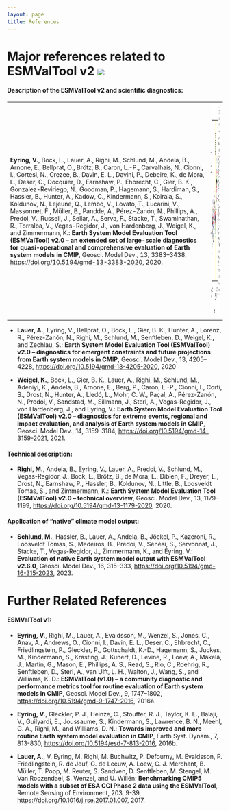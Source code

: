 ```yaml
---
layout: page
title: References
---
```


# Major references related to ESMValTool v2 <img src="https://github.com/ESMValGroup/ESMValTool-website/blob/main/assets/img/EVA-logo.png" width="50">

#### Description of the ESMValTool v2 and scientific diagnostics:

|  |  |
| ------ | ----------- |
|**Eyring, V.**, Bock, L., Lauer, A., Righi, M., Schlund, M., Andela, B., Arnone, E., Bellprat, O., Brötz, B., Caron, L.-P., Carvalhais, N., Cionni, I., Cortesi, N., Crezee, B., Davin, E. L., Davini, P., Debeire, K., de Mora, L., Deser, C., Docquier, D., Earnshaw, P., Ehbrecht, C., Gier, B. K., Gonzalez-Reviriego, N., Goodman, P., Hagemann, S., Hardiman, S., Hassler, B., Hunter, A., Kadow, C., Kindermann, S., Koirala, S., Koldunov, N., Lejeune, Q., Lembo, V., Lovato, T., Lucarini, V., Massonnet, F., Müller, B., Pandde, A., Pérez-Zanón, N., Phillips, A., Predoi, V., Russell, J., Sellar, A., Serva, F., Stacke, T., Swaminathan, R., Torralba, V., Vegas-Regidor, J., von Hardenberg, J., Weigel, K., and Zimmermann, K.: **Earth System Model Evaluation Tool (ESMValTool) v2.0 – an extended set of large-scale diagnostics for quasi-operational and comprehensive evaluation of Earth system models in CMIP**, Geosci. Model Dev., 13, 3383–3438, https://doi.org/10.5194/gmd-13-3383-2020, 2020. | <img src="https://github.com/ESMValGroup/ESMValTool-website/blob/improving_references/assets/img/Eyring_2020_gmd-13-3383-2020-avatar.png" width="500" height="500"> |

+ **Lauer, A.**, Eyring, V., Bellprat, O., Bock, L., Gier, B. K., Hunter, A., Lorenz, R., Pérez-Zanón, N., Righi, M., Schlund, M., Senftleben, D., Weigel, K., and Zechlau, S.: **Earth System Model Evaluation Tool (ESMValTool) v2.0 – diagnostics for emergent constraints and future projections from Earth system models in CMIP**, Geosci. Model Dev., 13, 4205–4228, https://doi.org/10.5194/gmd-13-4205-2020, 2020

+ **Weigel, K.**, Bock, L., Gier, B. K., Lauer, A., Righi, M., Schlund, M., Adeniyi, K., Andela, B., Arnone, E., Berg, P., Caron, L.-P., Cionni, I., Corti, S., Drost, N., Hunter, A., Lledó, L., Mohr, C. W., Paçal, A., Pérez-Zanón, N., Predoi, V., Sandstad, M., Sillmann, J., Sterl, A., Vegas-Regidor, J., von Hardenberg, J., and Eyring, V.: **Earth System Model Evaluation Tool (ESMValTool) v2.0 – diagnostics for extreme events, regional and impact evaluation, and analysis of Earth system models in CMIP**, Geosci. Model Dev., 14, 3159–3184, https://doi.org/10.5194/gmd-14-3159-2021, 2021.

#### Technical description:
+ **Righi, M.**, Andela, B., Eyring, V., Lauer, A., Predoi, V., Schlund, M., Vegas-Regidor, J., Bock, L., Brötz, B., de Mora, L., Diblen, F., Dreyer, L., Drost, N., Earnshaw, P., Hassler, B., Koldunov, N., Little, B., Loosveldt Tomas, S., and Zimmermann, K.: **Earth System Model Evaluation Tool (ESMValTool) v2.0 – technical overview**, Geosci. Model Dev., 13, 1179–1199, https://doi.org/10.5194/gmd-13-1179-2020, 2020.

#### Application of “native” climate model output:

+ **Schlund, M.**, Hassler, B., Lauer, A., Andela, B., Jöckel, P., Kazeroni, R., Loosveldt Tomas, S., Medeiros, B., Predoi, V., Sénési, S., Servonnat, J., Stacke, T., Vegas-Regidor, J., Zimmermann, K., and Eyring, V.: **Evaluation of native Earth system model output with ESMValTool v2.6.0**, Geosci. Model Dev., 16, 315–333, https://doi.org/10.5194/gmd-16-315-2023, 2023.

# Further Related References

#### ESMValTool v1:
+  **Eyring, V.**, Righi, M., Lauer, A., Evaldsson, M., Wenzel, S., Jones, C., Anav, A., Andrews, O., Cionni, I., Davin, E. L., Deser, C., Ehbrecht, C., Friedlingstein, P., Gleckler, P., Gottschaldt, K.-D., Hagemann, S., Juckes, M., Kindermann, S., Krasting, J., Kunert, D., Levine, R., Loew, A., Mäkelä, J., Martin, G., Mason, E., Phillips, A. S., Read, S., Rio, C., Roehrig, R., Senftleben, D., Sterl, A., van Ulft, L. H., Walton, J., Wang, S., and Williams, K. D.: **ESMValTool (v1.0) – a community diagnostic and performance metrics tool for routine evaluation of Earth system models in CMIP**, Geosci. Model Dev., 9, 1747–1802, https://doi.org/10.5194/gmd-9-1747-2016, 2016a.

+ **Eyring, V.**, Gleckler, P. J., Heinze, C., Stouffer, R. J.,
  Taylor, K. E., Balaji, V., Guilyardi, E.,
  Joussaume, S., Kindermann, S., Lawrence, B. N.,
  Meehl, G. A., Righi, M., and Williams, D. N.:
  **Towards improved and more routine Earth system
  model evaluation in CMIP**, Earth Syst. Dynam., 7,
  813-830,  https://doi.org/10.5194/esd-7-813-2016, 2016b.

+ **Lauer, A.**, V. Eyring, M. Righi, M. Buchwitz, P. Defourny, M. Evaldsson, P. Friedlingstein, R. de Jeuf, G. de Leeuw, A. Loew, C. J. Merchant, B. Müller, T. Popp, M. Reuter, S. Sandven, D. Senftleben, M. Stengel, M. Van Roozendael, S. Wenzel, and U. Willén: **Benchmarking CMIP5 models with a subset of ESA CCI Phase 2 data using the ESMValTool**, Remote Sensing of Environment, 203, 9-39, https://doi.org/10.1016/j.rse.2017.01.007, 2017.



